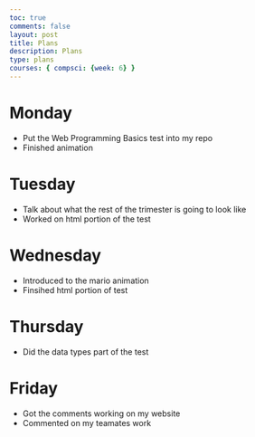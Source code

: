 ```yaml
---
toc: true
comments: false
layout: post
title: Plans
description: Plans
type: plans
courses: { compsci: {week: 6} }
---
```


# Monday

- Put the Web Programming Basics test into my repo
- Finished animation

# Tuesday

- Talk about what the rest of the trimester is going to look like
- Worked on html portion of the test

# Wednesday

- Introduced to the mario animation
- Finsihed html portion of test

# Thursday

- Did the data types part of the test

# Friday

- Got the comments working on my website
- Commented on my teamates work